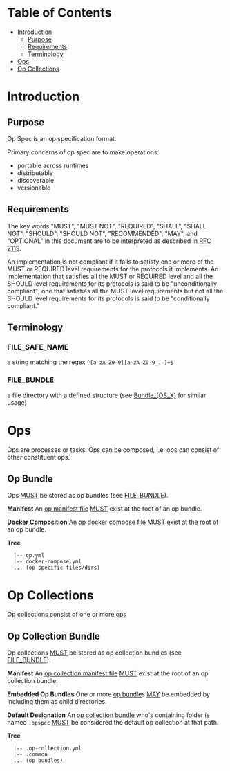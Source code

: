 # Table of Contents
- [Introduction](#introduction)
    - [Purpose](#purpose)
    - [Requirements](#requirements)
    - [Terminology](#terminology)
- [Ops](#ops)
- [Op Collections](#op-collections)

# Introduction

## Purpose
Op Spec is an op specification format.

Primary concerns of op spec are to make operations:
- portable across runtimes
- distributable
- discoverable
- versionable

## Requirements
The key words "MUST", "MUST NOT", "REQUIRED", "SHALL", "SHALL NOT", "SHOULD", "SHOULD NOT", 
"RECOMMENDED", "MAY", and "OPTIONAL" in this document are to be interpreted as described in 
[RFC 2119](https://tools.ietf.org/html/rfc2119).

An implementation is not compliant if it fails to satisfy one or more of the MUST or REQUIRED 
level requirements for the protocols it implements. An implementation that satisfies all the MUST or 
REQUIRED level and all the SHOULD level requirements for its protocols is said to be "unconditionally 
compliant"; one that satisfies all the MUST level requirements but not all the SHOULD level 
requirements for its protocols is said to be "conditionally compliant."

## Terminology

### FILE_SAFE_NAME
a string matching the regex `^[a-zA-Z0-9][a-zA-Z0-9_.-]+$`

### FILE_BUNDLE
a file directory with a defined structure (see <a href="https://en.wikipedia.org/wiki/Bundle_(OS_X)">Bundle_(OS_X)</a> for similar usage)


# Ops
Ops are processes or tasks. Ops can be composed, i.e. ops can consist of other constituent ops. 

## Op Bundle
Ops [MUST](./index.md#requirements) be stored as op bundles (see [FILE_BUNDLE](#file_bundle)).

**Manifest**
An [op manifest file](op-manifest-file.md) [MUST](./index.md#requirements) 
exist at the root of an op bundle.

**Docker Composition**
An [op docker compose file](./op-docker-compose-file.md) [MUST](./index.md#requirements) 
exist at the root of an op bundle.

**Tree**
```TEXT
  |-- op.yml
  |-- docker-compose.yml
  ... (op specific files/dirs)
```

# Op Collections
Op collections consist of one or more [ops](#ops)

## Op Collection Bundle
Op collections [MUST](./index.md#requirements) be stored as op collection bundles (see [FILE_BUNDLE](#file_bundle)).

**Manifest**
An [op collection manifest file](op-collection-manifest-file.md)
[MUST](./index.md#requirements) exist at the root of an op collection bundle.

**Embedded Op Bundles**
One or more [op bundle](#op-bundle)s [MAY](./index.md#requirements) be embedded
by including them as child directories.

**Default Designation** 
An [op collection bundle](#op-collection-bundle) who's containing folder is named `.opspec` 
[MUST](./index.md#requirements) be considered the default op collection at that path.

**Tree**
```TEXT
  |-- .op-collection.yml
  |-- .common
  ... (op bundles)
```
